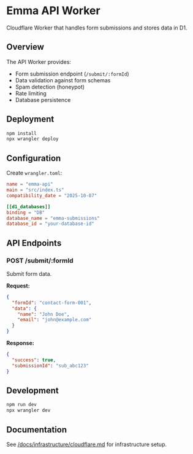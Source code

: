 # Emma API Worker

Cloudflare Worker that handles form submissions and stores data in D1.

## Overview

The API Worker provides:

- Form submission endpoint (`/submit/:formId`)
- Data validation against form schemas
- Spam detection (honeypot)
- Rate limiting
- Database persistence

## Deployment

```bash
npm install
npx wrangler deploy
```

## Configuration

Create `wrangler.toml`:

```toml
name = "emma-api"
main = "src/index.ts"
compatibility_date = "2025-10-07"

[[d1_databases]]
binding = "DB"
database_name = "emma-submissions"
database_id = "your-database-id"
```

## API Endpoints

### POST /submit/:formId

Submit form data.

**Request:**

```json
{
  "formId": "contact-form-001",
  "data": {
    "name": "John Doe",
    "email": "john@example.com"
  }
}
```

**Response:**

```json
{
  "success": true,
  "submissionId": "sub_abc123"
}
```

## Development

```bash
npm run dev
npx wrangler dev
```

## Documentation

See [/docs/infrastructure/cloudflare.md](../../docs/infrastructure/cloudflare.md) for infrastructure setup.
